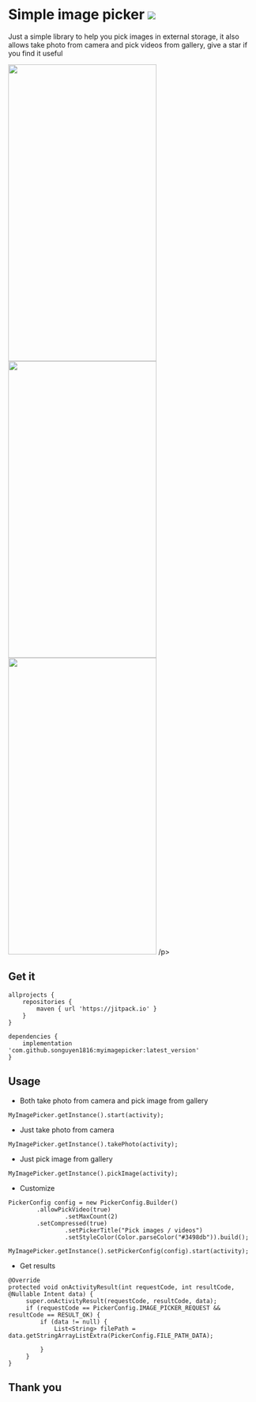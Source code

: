# Simple image picker [![](https://jitpack.io/v/songuyen1816/myimagepicker.svg)](https://jitpack.io/#songuyen1816/myimagepicker)
Just a simple library to help you pick images in external storage, it also allows take photo from camera and pick videos from gallery, give a star if you find it useful

<p float="left">
<img src="https://i.postimg.cc/5xQJPz16/z3277208639433-2d02baf37adfcf73d289de8064c06875.jpg" width="300" height="600"/>
<img src="https://i.postimg.cc/qJ8TrdNr/z3277220147310-a3132fd3091af5ef9ab2aad6dd1ef4d9.jpg" width="300" height="600"/>
<img src="https://i.postimg.cc/1mxQbz5M/z3277208344474-e0fe2bf7c04c1a0cba7b418504de3cbb.jpg" width="300" height="600"/>
/p>

## Get it
```
allprojects {
	repositories {
		maven { url 'https://jitpack.io' }
	}
}
```
```
dependencies {
	implementation 'com.github.songuyen1816:myimagepicker:latest_version'
}
```
## Usage

- Both take photo from camera and pick image from gallery
```
MyImagePicker.getInstance().start(activity);
```
- Just take photo from camera
```
MyImagePicker.getInstance().takePhoto(activity);
```
- Just pick image from gallery
```
MyImagePicker.getInstance().pickImage(activity);
```
- Customize
```
PickerConfig config = new PickerConfig.Builder()
		.allowPickVideo(true)
                .setMaxCount(2)
		.setCompressed(true)
                .setPickerTitle("Pick images / videos")
                .setStyleColor(Color.parseColor("#3498db")).build();
                
MyImagePicker.getInstance().setPickerConfig(config).start(activity);
```
- Get results
```
@Override
protected void onActivityResult(int requestCode, int resultCode, @Nullable Intent data) {
     super.onActivityResult(requestCode, resultCode, data);
     if (requestCode == PickerConfig.IMAGE_PICKER_REQUEST && resultCode == RESULT_OK) {
         if (data != null) {
             List<String> filePath = data.getStringArrayListExtra(PickerConfig.FILE_PATH_DATA);
                
         }
     }
}
```

## Thank you
